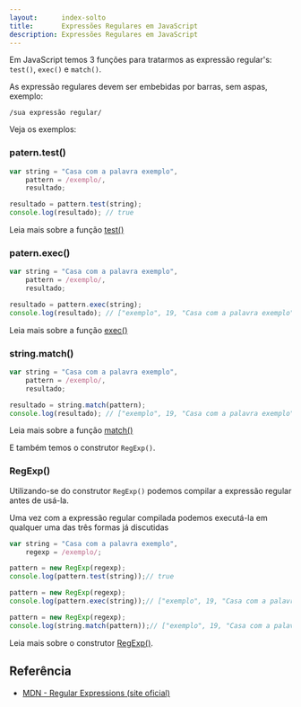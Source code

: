 ```yaml
---
layout:      index-solto
title:       Expressões Regulares em JavaScript
description: Expressões Regulares em JavaScript
---
```



Em JavaScript temos 3 funções para tratarmos as expressão regular's: `test()`, `exec()` e `match()`.

As expressão regulares devem ser embebidas por barras, sem aspas, exemplo:

    /sua expressão regular/

Veja os exemplos:



### patern.test()

```javascript
var string = "Casa com a palavra exemplo",
    pattern = /exemplo/,
    resultado;

resultado = pattern.test(string);
console.log(resultado); // true
```

Leia mais sobre a função [test()](/javascript/pattern-test/)



### patern.exec()

```javascript
var string = "Casa com a palavra exemplo",
    pattern = /exemplo/,
    resultado;

resultado = pattern.exec(string);
console.log(resultado); // ["exemplo", 19, "Casa com a palavra exemplo"]
```

Leia mais sobre a função [exec()](/javascript/pattern-exec/)



### string.match()

```javascript
var string = "Casa com a palavra exemplo",
    pattern = /exemplo/,
    resultado;

resultado = string.match(pattern);
console.log(resultado); // ["exemplo", 19, "Casa com a palavra exemplo"]
```

Leia mais sobre a função [match()](/javascript/string-match/)

E também temos o construtor `RegExp()`.



### RegExp()

Utilizando-se do construtor `RegExp()` podemos compilar a expressão regular antes de usá-la.

Uma vez com a expressão regular compilada podemos executá-la em qualquer uma das três formas já discutidas

```javascript
var string = "Casa com a palavra exemplo",
    regexp = /exemplo/;

pattern = new RegExp(regexp);
console.log(pattern.test(string));// true

pattern = new RegExp(regexp);
console.log(pattern.exec(string));// ["exemplo", 19, "Casa com a palavra exemplo"]

pattern = new RegExp(regexp);
console.log(string.match(pattern));// ["exemplo", 19, "Casa com a palavra exemplo"]
```

Leia mais sobre o construtor [RegExp()](/javascript/regexp/).




Referência
---

- [MDN - Regular Expressions (site oficial)](https://developer.mozilla.org/pt-BR/docs/JavaScript/Guide/Regular_Expressions)

